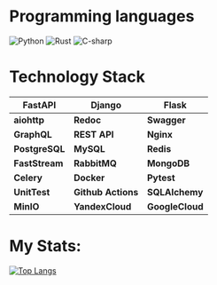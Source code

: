 # Programming languages

<div>
  <img src="https://img.shields.io/badge/Python-3776AB?style=for-the-badge&logo=python&logoColor=white" alt="Python"/>
  <img src="https://img.shields.io/badge/Rust-000000?style=for-the-badge&logo=rust&logoColor=white" alt="Rust" />
  <img src="https://img.shields.io/badge/C%23-239120?style=for-the-badge&logo=c-sharp&logoColor=white" alt="C-sharp" />
</div>

# Technology Stack

| **FastAPI**    | **Django**         | **Flask**       |
|----------------|--------------------|-----------------|
| **aiohttp**    | **Redoc**          | **Swagger**     |
| **GraphQL**    | **REST API**       | **Nginx**       |
| **PostgreSQL** | **MySQL**          | **Redis**       |
| **FastStream** | **RabbitMQ**       | **MongoDB**     |
| **Celery**     | **Docker**         | **Pytest**      |
| **UnitTest**   | **Github Actions** | **SQLAlchemy**  |
| **MinIO**      | **YandexCloud**    | **GoogleCloud** |

# My Stats:

[![Top Langs](https://github-readme-stats.vercel.app/api/top-langs/?username=WolfMTK&layout=compact&theme=transparent)](https://github.com/anuraghazra/github-readme-stats)
